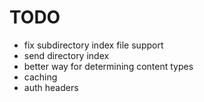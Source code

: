 # TODO

- fix subdirectory index file support
- send directory index
- better way for determining content types
- caching
- auth headers
